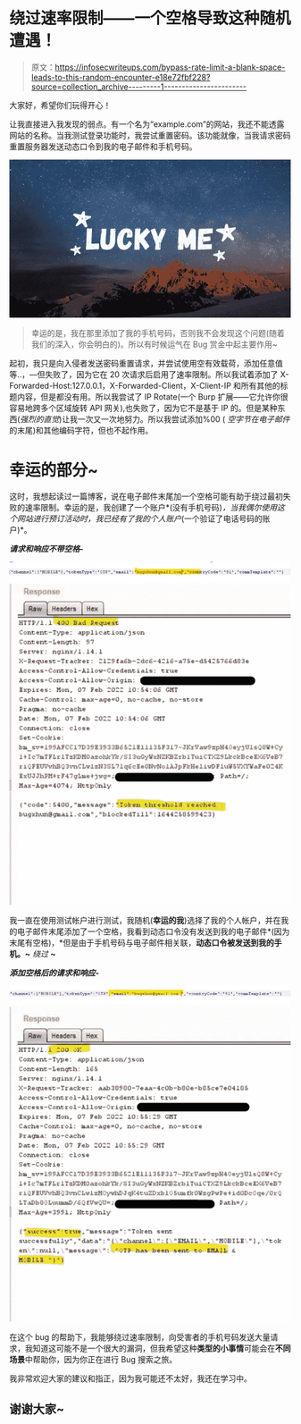 # 绕过速率限制——一个空格导致这种随机遭遇！

> 原文：<https://infosecwriteups.com/bypass-rate-limit-a-blank-space-leads-to-this-random-encounter-e18e72fbf228?source=collection_archive---------1----------------------->

大家好，希望你们玩得开心！

让我直接进入我发现的弱点。有一个名为“example.com”的网站，我还不能透露网站的名称。当我测试登录功能时，我尝试重置密码。该功能就像，当我请求密码重置服务器发送动态口令到我的电子邮件和手机号码。

![](img/67cdb5d40e13ddcfad0c11fafdcb0849.png)

> 幸运的是，我在那里添加了我的手机号码，否则我不会发现这个问题(随着我们的深入，你会明白的)。所以有时候运气在 Bug 赏金中起主要作用~

起初，我只是向入侵者发送密码重置请求，并尝试使用空有效载荷，添加任意值等..，—但失败了，因为它在 20 次请求后启用了速率限制。所以我试着添加了 X-Forwarded-Host:127.0.0.1，X-Forwarded-Client，X-Client-IP 和所有其他的标题内容，但是都没有用。所以我尝试了 IP Rotate(一个 Burp 扩展——它允许你很容易地跨多个区域旋转 API 网关),也失败了，因为它不是基于 IP 的。但是某种东西(*强烈的直觉*)让我一次又一次地努力。所以我尝试添加%00 ( *空字节在电子邮件*的末尾)和其他编码字符，但也不起作用。

# **幸运的部分~**

这时，我想起读过一篇博客，说在电子邮件末尾加一个空格可能有助于绕过最初失败的速率限制。幸运的是，我创建了一个账户*(没有手机号码)*，当我偶尔使用这个网站进行预订活动时，我已经有了我的个人账户*(一个验证了电话号码的账户)*。

***请求和响应不带空格-***

![](img/061aaf3963249918bca085adcdf6a09d.png)![](img/f9da1051488be582ab1e61137ac1e807.png)

我一直在使用测试帐户进行测试，我随机(**幸运的我**)选择了我的个人帐户，并在我的电子邮件末尾添加了一个空格，我看到动态口令没有发送到我的电子邮件*(因为末尾有空格)，*但是由于手机号码与电子邮件相关联，**动态口令被发送到我的手机。~** *绕过* **~**

***添加空格后的请求和响应-***

![](img/13c7059240b65d3a460774bbfc40c3f1.png)![](img/3cd2688aba6d44576ee774479ad4e3c4.png)

在这个 bug 的帮助下，我能够绕过速率限制，向受害者的手机号码发送大量请求，我知道这可能不是一个很大的漏洞，但我希望这种**类型的小事情**可能会在**不同场景**中帮助你，因为你正在进行 Bug 搜索之旅。

我非常欢迎大家的建议和指正，因为我可能还不太好，我还在学习中。

## 谢谢大家~
